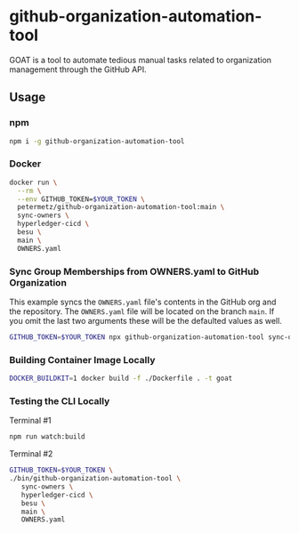 # github-organization-automation-tool

GOAT is a tool to automate tedious manual tasks related to organization management through the GitHub API.

## Usage


### npm

  ```sh
  npm i -g github-organization-automation-tool
  ```

### Docker

  ```sh
  docker run \
    --rm \
    --env GITHUB_TOKEN=$YOUR_TOKEN \
    petermetz/github-organization-automation-tool:main \
    sync-owners \
    hyperledger-cicd \
    besu \
    main \
    OWNERS.yaml
  ```

### Sync Group Memberships from OWNERS.yaml to GitHub Organization 

This example syncs the `OWNERS.yaml` file's contents in the GitHub org and the
repository.
The `OWNERS.yaml` file will be located on the branch `main`.
If you omit the last two arguments these will be the defaulted values as well.
  ```sh
  GITHUB_TOKEN=$YOUR_TOKEN npx github-organization-automation-tool sync-owners your-organization-name your-repository-name main OWNERS.yaml
  ```

### Building Container Image Locally

  ```sh
  DOCKER_BUILDKIT=1 docker build -f ./Dockerfile . -t goat
  ```

### Testing the CLI Locally

Terminal #1

```sh
npm run watch:build
```

Terminal #2
```sh
GITHUB_TOKEN=$YOUR_TOKEN \
./bin/github-organization-automation-tool \
   sync-owners \
   hyperledger-cicd \
   besu \
   main \
   OWNERS.yaml
```